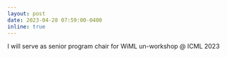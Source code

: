 ```yaml
---
layout: post
date: 2023-04-28 07:59:00-0400
inline: true
---
```


I will serve as senior program chair for WiML un-workshop @ ICML 2023